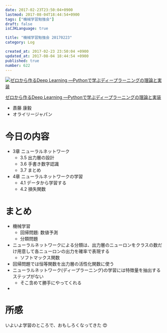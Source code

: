 ```yaml
---
date: 2017-02-23T23:50:04+0900
lastmod: 2017-08-04T18:44:54+0900
tags: ["機械学習勉強会"]
draft: false
isCJKLanguage: true

title: "機械学習勉強会 20170223"
category: Log

created_at: 2017-02-23 23:50:04 +0900
updated_at: 2017-08-04 18:44:54 +0900
published: true
number: 622
---
```


<div class="asin">
<div class="asin-image"><a href="https://www.amazon.co.jp/exec/obidos/ASIN/4873117585/nownabe0c-22/" rel="nofollow noopener" target="_blank"><img src="http://images-jp.amazon.com/images/P/4873117585.09._SL160_.jpg" alt="ゼロから作るDeep Learning ―Pythonで学ぶディープラーニングの理論と実装" title="ゼロから作るDeep Learning ―Pythonで学ぶディープラーニングの理論と実装"></a></div>
<div class="asin-detail">
<p><a href="https://www.amazon.co.jp/exec/obidos/ASIN/4873117585/nownabe0c-22/" rel="nofollow noopener" target="_blank">ゼロから作るDeep Learning ―Pythonで学ぶディープラーニングの理論と実装</a></p>
<ul>
<li>斎藤 康毅</li>
<li>オライリージャパン</li>
</ul>
</div>

<p></p>
</div>

# 今日の内容
* 3章 ニューラルネットワーク
    * 3.5 出力層の設計
    * 3.6 手書き数字認識
    * 3.7 まとめ
* 4章 ニューラルネットワークの学習
    * 4.1 データから学習する
    * 4.2 損失関数

# まとめ
* 機械学習
    * 回帰問題: 数値予測
    * 分類問題
* ニューラルネットワークによる分類は、出力層のニューロンをクラスの数だけ用意して各ニューロンの出力を確率で表現する
    * ソフトマックス関数
* 回帰問題では恒等関数を出力層の活性化関数に使う
* ニューラルネットワーク(ディープラーニング)の学習には特徴量を抽出するステップがない
    * そこ含めて勝手にやってくれる
* 

# 所感
いよいよ学習のところで、おもしろくなってきた :heart_eyes: 
